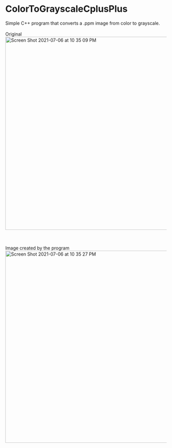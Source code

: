 # ColorToGrayscaleCplusPlus
 Simple C++ program that converts a .ppm image from color to grayscale.
<br>
<br>
Original
<br>
<img width="602" alt="Screen Shot 2021-07-06 at 10 35 09 PM" src="https://user-images.githubusercontent.com/78386606/124696363-81e4e380-deaa-11eb-8cbe-636fbef54811.png">

<br>
<br>
Image created by the program
<br>
<img width="599" alt="Screen Shot 2021-07-06 at 10 35 27 PM" src="https://user-images.githubusercontent.com/78386606/124696405-a345cf80-deaa-11eb-807c-a7aa857dc517.png">
